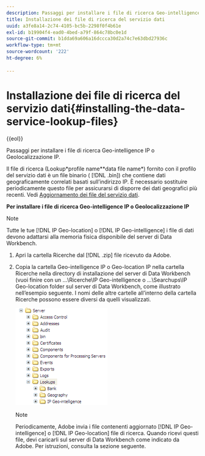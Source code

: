 ```yaml
---
description: Passaggi per installare i file di ricerca Geo-intelligence IP o Geolocalizzazione IP.
title: Installazione dei file di ricerca del servizio dati
uuid: a3fe8a14-2c74-4105-bc5b-2298f0f4b61e
exl-id: b19904f4-ead0-4bed-a79f-864c78bc0e1d
source-git-commit: b1dda69a606a16dccca30d2a74c7e63dbd27936c
workflow-type: tm+mt
source-wordcount: '222'
ht-degree: 6%

---
```


# Installazione dei file di ricerca del servizio dati{#installing-the-data-service-lookup-files}

{{eol}}

Passaggi per installare i file di ricerca Geo-intelligence IP o Geolocalizzazione IP.

Il file di ricerca (Lookup\*profile name*\*data file name*) fornito con il profilo del servizio dati è un file binario ( [!DNL .bin]) che contiene dati geograficamente correlati basati sull’indirizzo IP. È necessario sostituire periodicamente questo file per assicurarsi di disporre dei dati geografici più recenti. Vedi [Aggiornamento dei file del servizio dati](../../../../home/c-geo-oview/c-wk-data-svcs/c-updt-data-svc-files.md#concept-2b3d11e4cb814fc09add5de58a87045c).

**Per installare i file di ricerca Geo-intelligence IP o Geolocalizzazione IP**

>[!NOTE]
>
>Tutte le tue [!DNL IP Geo-location] o [!DNL IP Geo-intelligence] i file di dati devono adattarsi alla memoria fisica disponibile del server di Data Workbench.

1. Apri la cartella Ricerche dal [!DNL .zip] file ricevuto da Adobe.
1. Copia la cartella Geo-intelligence IP o Geo-location IP nella cartella Ricerche nella directory di installazione del server di Data Workbench (vuoi finire con un ...\Ricerche\IP Geo-intelligence o ...\Searchups\IP Geo-location folder sul server di Data Workbench, come illustrato nell’esempio seguente. I nomi delle altre cartelle all’interno della cartella Ricerche possono essere diversi da quelli visualizzati.

   ![Informazioni sul passaggio](assets/Geo_installLookups_dirIP.png)

   >[!NOTE]
   >
   >Periodicamente, Adobe invia i file contenenti aggiornato [!DNL IP Geo-intelligence] o [!DNL IP Geo-location] file di ricerca. Quando ricevi questi file, devi caricarli sul server di Data Workbench come indicato da Adobe. Per istruzioni, consulta la sezione seguente.
